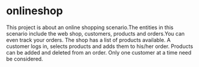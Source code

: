 # onlineshop
This project is about an online shopping scenario.The entities in this scenario include the web shop, customers, products and orders.You can even track your orders. The shop has a list of products available. A customer logs in, selects products and adds them to his/her order. Products can be added and deleted from an order. Only one customer at a time need be considered.
